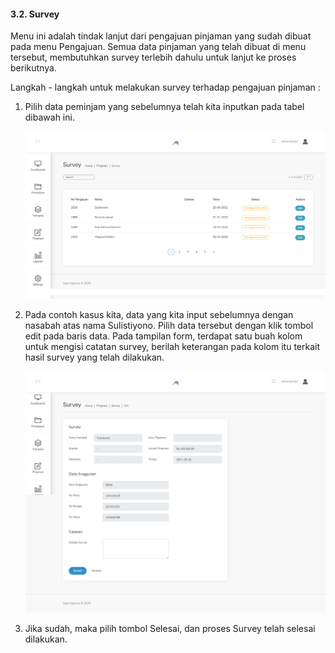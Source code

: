 #### 3.2. Survey
Menu ini adalah tindak lanjut dari pengajuan pinjaman yang sudah dibuat pada menu Pengajuan. Semua data pinjaman yang telah dibuat di menu tersebut, membutuhkan survey terlebih dahulu untuk lanjut ke proses berikutnya.

Langkah - langkah untuk melakukan survey terhadap pengajuan pinjaman :
1. Pilih data peminjam yang sebelumnya telah kita inputkan pada tabel dibawah ini.

    <img src="../images/3_B_Tampilan_Table_Survey.png" alt="drawing" width="550">

2. Pada contoh kasus kita, data yang kita input sebelumnya dengan nasabah atas nama Sulistiyono. Pilih data tersebut dengan klik tombol edit pada baris data. Pada tampilan form, terdapat satu buah kolom untuk mengisi catatan survey, berilah keterangan pada kolom itu terkait hasil survey yang telah dilakukan.

    <img src="../images/3_B_Tampilan_Edit_Survey.png" alt="drawing" width="550">

3. Jika sudah, maka pilih tombol Selesai, dan proses Survey telah selesai dilakukan.